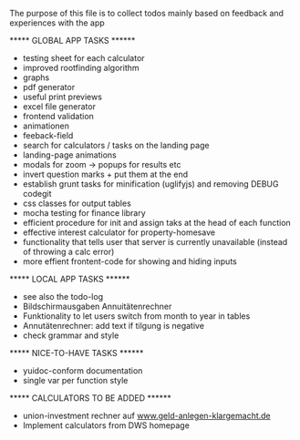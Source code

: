 The purpose of this file is to collect todos mainly based on feedback and experiences with the app 

***** GLOBAL APP TASKS ******
* testing sheet for each calculator
* improved rootfinding algorithm
* graphs
* pdf generator 
* useful print previews
* excel file generator
* frontend validation
* animationen
* feeback-field
* search for calculators / tasks on the landing page
* landing-page animations
* modals for zoom -> popups for results etc
* invert question marks + put them at the end
* establish grunt tasks for minification (uglifyjs) and removing DEBUG codegit
* css classes for output tables
* mocha testing for finance library
* efficient procedure for init and assign taks at the head of each function
* effective interest calculator for property-homesave
* functionality that tells user that server is currently unavailable (instead of throwing a calc error)
* more effient frontent-code for showing and hiding inputs



***** LOCAL APP TASKS ******
* see also the todo-log
* Bildschirmausgaben Annuitätenrechner
* Funktionality to let users switch from month to year in tables
* Annutätenrechner: add text if tilgung is negative
* check grammar and style


***** NICE-TO-HAVE TASKS ******
* yuidoc-conform documentation
* single var per function style


***** CALCULATORS TO BE ADDED ******
* union-investment rechner auf www.geld-anlegen-klargemacht.de
* Implement calculators from DWS homepage